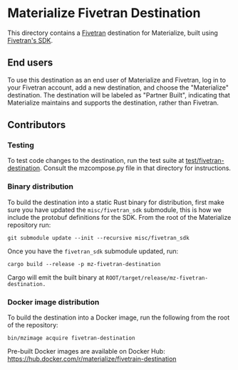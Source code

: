 # Materialize Fivetran Destination

This directory contains a [Fivetran] destination for Materialize, built using
[Fivetran's SDK][fivetran-sdk].

## End users

To use this destination as an end user of Materialize and Fivetran, log in to
your Fivetran account, add a new destination, and choose the "Materialize"
destination. The destination will be labeled as "Partner Built", indicating that
Materialize maintains and supports the destination, rather than Fivetran.

## Contributors

### Testing

To test code changes to the destination, run the test suite at
[test/fivetran-destination]. Consult the mzcompose.py file in that directory
for instructions.

### Binary distribution

To build the destination into a static Rust binary for distribution, first make sure you have
updated the `misc/fivetran_sdk` submodule, this is how we include the protobuf definitions for the
SDK. From the root of the Materialize repository run:

```shell
git submodule update --init --recursive misc/fivetran_sdk
```

Once you have the `fivetran_sdk` submodule updated, run:

```shell
cargo build --release -p mz-fivetran-destination
```

Cargo will emit the built binary at
`ROOT/target/release/mz-fivetran-destination.`

### Docker image distribution

To build the destination into a Docker image, run the following from the root of
the repository:

```
bin/mzimage acquire fivetran-destination
```

Pre-built Docker images are available on Docker Hub:
<https://hub.docker.com/r/materialize/fivetrain-destination>

[fivetran]: https://fivetran.com
[fivetran-sdk]: https://github.com/fivetran/fivetran_sdk
[test/fivetran-destination]: ../test/fivetran-destination
